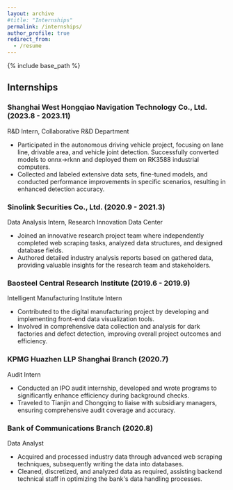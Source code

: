 ```yaml
---
layout: archive
#title: "Internships"
permalink: /internships/
author_profile: true
redirect_from:
  - /resume
---
```

{% include base_path %}

## Internships

### Shanghai West Hongqiao Navigation Technology Co., Ltd. (2023.8 - 2023.11)

R&D Intern, Collaborative R&D Department
- Participated in the autonomous driving vehicle project, focusing on lane line, drivable area, and vehicle joint detection. Successfully converted models to onnx->rknn and deployed them on RK3588 industrial computers.
- Collected and labeled extensive data sets, fine-tuned models, and conducted performance improvements in specific scenarios, resulting in enhanced detection accuracy.

### Sinolink Securities Co., Ltd. (2020.9 - 2021.3)

Data Analysis Intern, Research Innovation Data Center
- Joined an innovative research project team where independently completed web scraping tasks, analyzed data structures, and designed database fields.
- Authored detailed industry analysis reports based on gathered data, providing valuable insights for the research team and stakeholders.

### Baosteel Central Research Institute (2019.6 - 2019.9)

Intelligent Manufacturing Institute Intern
- Contributed to the digital manufacturing project by developing and implementing front-end data visualization tools.
- Involved in comprehensive data collection and analysis for dark factories and defect detection, improving overall project outcomes and efficiency.

### KPMG Huazhen LLP Shanghai Branch (2020.7)

Audit Intern
- Conducted an IPO audit internship, developed and wrote programs to significantly enhance efficiency during background checks.
- Traveled to Tianjin and Chongqing to liaise with subsidiary managers, ensuring comprehensive audit coverage and accuracy.

### Bank of Communications Branch (2020.8)

Data Analyst
- Acquired and processed industry data through advanced web scraping techniques, subsequently writing the data into databases.
- Cleaned, discretized, and analyzed data as required, assisting backend technical staff in optimizing the bank's data handling processes.
